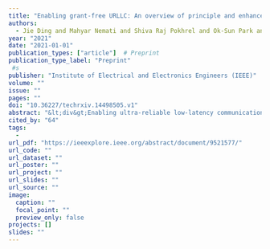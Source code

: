 ```yaml
---
title: "Enabling grant-free URLLC: An overview of principle and enhancements by massive MIMO"
authors:
  - Jie Ding and Mahyar Nemati and Shiva Raj Pokhrel and Ok-Sun Park and Jinho Choi and Fumiyuki Adachi
year: "2021"
date: "2021-01-01"
publication_types: ["article"]  # Preprint
publication_type_label: "Preprint"
 #s
publisher: "Institute of Electrical and Electronics Engineers (IEEE)"
volume: ""
issue: ""
pages: ""
doi: "10.36227/techrxiv.14498505.v1"
abstract: "&lt;div&gt;Enabling ultra-reliable low-latency communication (URLLC) with stringent requirements for transmitting data packets (e.g., 99.999% reliability and 1 millisecond latency) presents considerable challenges in uplink transmissions. For each packet transmission over dynamically allocated network radio resources, the conventional random access protocols are based on a request- rant scheme. This induces excessive latency and necessitates reliable control signalling, resulting overhead. To address these problems, grant-free (GF) solutions are proposed in the fifth-generation (5G) new radio (NR). In this paper, an overview and vision of the state-of-the-art in enabling GF URLLC are presented. In particular, we first provide a comprehensive review of NR specifications and techniques for URLLC, discuss underlying principles, and highlight impeding issues of enabling GF URLLC. Furthermore, we explain two key phenomena of massive multiple-input multiple-output (mMIMO) (i.e., channel hardening and favorable propagation) and build several deep insights into how celebrated mMIMO features can be exploited to enhance the performance of GF URLLC. Moving further ahead, we examine the potential of cell-free (CF) mMIMO and analyze its distinctive features and benefits over mMIMO to resolve GF URLLC issues. Finally, we identify future research directions and challenges in enabling GF URLLC with CF mMIMO.&lt;/div&gt;"
cited_by: "64"
tags:
  - 
url_pdf: "https://ieeexplore.ieee.org/abstract/document/9521577/"
url_code: ""
url_dataset: ""
url_poster: ""
url_project: ""
url_slides: ""
url_source: ""
image:
  caption: ""
  focal_point: ""
  preview_only: false
projects: []
slides: ""
---
```

